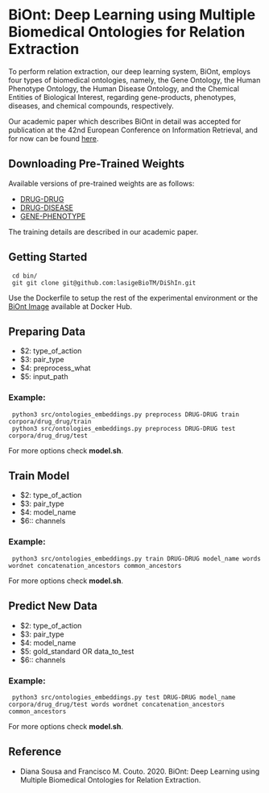 # BiOnt: Deep Learning using Multiple Biomedical Ontologies for Relation Extraction

To perform relation extraction, our deep learning system, BiOnt, employs four types of biomedical ontologies, namely, the Gene Ontology, the Human Phenotype Ontology, the Human Disease Ontology, and the Chemical Entities of Biological Interest, regarding gene-products, phenotypes, diseases, and chemical compounds, respectively. 

Our academic paper which describes BiOnt in detail was accepted for publication at the 42nd European Conference on Information Retrieval, and for now can be found [here](https://arxiv.org/abs/2001.07139).

## Downloading Pre-Trained Weights

Available versions of pre-trained weights are as follows:

* [DRUG-DRUG](https://drive.google.com/open?id=1q-180Sz6YGngswxmbYsQjetnXxI0Shps)
* [DRUG-DISEASE](https://drive.google.com/open?id=1IhqmQ9UGCZ-0pOIRU8FXGGxJZJ2b13rk)
* [GENE-PHENOTYPE](https://drive.google.com/open?id=1-b9prbiEuMAuR3bRIkXo_vYknIleiv1c)

The training details are described in our academic paper.

## Getting Started

````
 cd bin/
 git git clone git@github.com:lasigeBioTM/DiShIn.git
````

Use the Dockerfile to setup the rest of the experimental environment or the [BiOnt Image](https://hub.docker.com/r/dpavot/biont) available at Docker Hub.
   
## Preparing Data

* $2: type_of_action
* $3: pair_type
* $4: preprocess_what
* $5: input_path

### Example:

````
 python3 src/ontologies_embeddings.py preprocess DRUG-DRUG train corpora/drug_drug/train
 python3 src/ontologies_embeddings.py preprocess DRUG-DRUG test corpora/drug_drug/test
````

For more options check **model.sh**.

## Train Model

* $2: type_of_action
* $3: pair_type
* $4: model_name
* $6:: channels

### Example:

````
 python3 src/ontologies_embeddings.py train DRUG-DRUG model_name words wordnet concatenation_ancestors common_ancestors
````

For more options check **model.sh**.

## Predict New Data

* $2: type_of_action
* $3: pair_type
* $4: model_name
* $5: gold_standard OR data_to_test
* $6:: channels

### Example:

````
 python3 src/ontologies_embeddings.py test DRUG-DRUG model_name corpora/drug_drug/test words wordnet concatenation_ancestors common_ancestors
````

For more options check **model.sh**.

## Reference

- Diana Sousa and Francisco M. Couto. 2020. BiOnt: Deep Learning using Multiple Biomedical Ontologies for Relation Extraction. 